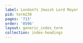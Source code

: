 ```yaml
---
label: London?s Jewish Lord Mayor
pid: term238
pages: '713'
order: '0596'
layout: generic_index_term
collection: index-headings
---
```

